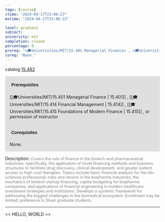 ```yaml
---
tags: [course]
ctime: "2024-04-17T23:06:23"
mstime: "2024-04-17T23:06:23"

level: graduate
subject: 
university: mit
completion: closed
percentage: 0
prereq: "<🎓Universities/MIT/15.401 Managerial Finance> , <🎓Universities/MIT/15.414 Financial Management> , <🎓Universities/MIT/15.415 Foundations of Modern Finance> , or permission of instructor"
coreq: "None."
---
```


catalog [15.482](http://student.mit.edu/catalog/m15b.html#15.482)

<span style="display: block; padding: 15px; background-color: rgb(100, 100, 100, 0.2);"><font id="m_prereq1178_0" style="display: block; font-family: Arial, sans-serif; font-weight: bold; padding: 5px">Prerequisites</font><br><span id="prereq1178_0">[[🎓Universities/MIT/15.401 Managerial Finance | 15.401]] , [[🎓Universities/MIT/15.414 Financial Management | 15.414]] , [[🎓Universities/MIT/15.415 Foundations of Modern Finance | 15.415]] , or permission of instructor</span></span>
<span style="display: block; padding: 15px; background-color: rgb(100, 100, 100, 0.2);"><font id="m_coreq1178_0" style="display: block; font-family: Arial, sans-serif; font-weight: bold; padding: 5px">Corequisites</font><br><span id="coreq1178_0">None.</span></span>

<font style="">Description:</font>
<font style="color: grey; font-size: 0.8rem;">Covers the role of finance in the biotech and pharmaceutical industries; specifically, the application of novel financing methods and business structures to facilitate drug discovery, clinical development, and greater patient access to high-cost therapies. Topics include basic financial analysis for the life-sciences professional; risks and returns in the biopharma industries; the mechanics of biotech startup financing; capital budgeting for biopharma companies; and applications of financial engineering in modern healthcare investment strategies and institutions. Develops a systemic framework for addressing the biggest challenges in the biomedical ecosystem. Enrollment may be limited; preference to Sloan graduate students.</font>



---

<< HELLO, WORLD >>
